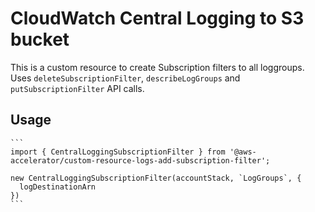 # CloudWatch Central Logging to S3 bucket

This is a custom resource to create Subscription filters to all loggroups.
Uses `deleteSubscriptionFilter`, `describeLogGroups` and `putSubscriptionFilter` API calls.

## Usage

    ```
    import { CentralLoggingSubscriptionFilter } from '@aws-accelerator/custom-resource-logs-add-subscription-filter';

    new CentralLoggingSubscriptionFilter(accountStack, `LogGroups`, {
      logDestinationArn
    })
    ```